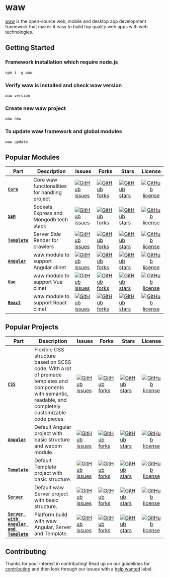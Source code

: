 # waw
[waw](https://webart.work) is the open-source web, mobile and desktop app development framework that makes it easy to
build top quality web apps with web technologies.

## Getting Started
### Framework installation which require node.js
`npm i -g waw`
### Verify waw is installed and check waw version
`waw version`
### Create new waw project
`waw new`
### To update waw framework and global modules
`waw update`
## Popular Modules
| Part | Description | Issues | Forks | Stars | License |
| ------- | ------- | ------- | ------- | ------- |:-----:|
| [**`Core`**](https://github.com/WebArtWork/core) | Core waw functionalities for handling project | [![GitHub issues](https://img.shields.io/github/issues/WebArtWork/core)](https://github.com/WebArtWork/core/issues) | [![GitHub forks](https://img.shields.io/github/forks/WebArtWork/core)](https://github.com/WebArtWork/core/network) | [![GitHub stars](https://img.shields.io/github/stars/WebArtWork/core)](https://github.com/WebArtWork/core/stargazers) | [![GitHub license](https://img.shields.io/github/license/WebArtWork/core)](https://github.com/WebArtWork/core/blob/master/LICENSE)
| [**`SEM`**](https://github.com/WebArtWork/sem) | Sockets, Express and Mongodb tech stack | [![GitHub issues](https://img.shields.io/github/issues/WebArtWork/sem)](https://github.com/WebArtWork/sem/issues) | [![GitHub forks](https://img.shields.io/github/forks/WebArtWork/sem)](https://github.com/WebArtWork/sem/network) | [![GitHub stars](https://img.shields.io/github/stars/WebArtWork/sem)](https://github.com/WebArtWork/sem/stargazers) | [![GitHub license](https://img.shields.io/github/license/WebArtWork/sem)](https://github.com/WebArtWork/sem/blob/master/LICENSE)
| [**`Template`**](https://github.com/WebArtWork/template) | Server Side Render for crawlers | [![GitHub issues](https://img.shields.io/github/issues/WebArtWork/template)](https://github.com/WebArtWork/template/issues) | [![GitHub forks](https://img.shields.io/github/forks/WebArtWork/template)](https://github.com/WebArtWork/template/network) | [![GitHub stars](https://img.shields.io/github/stars/WebArtWork/template)](https://github.com/WebArtWork/template/stargazers) | [![GitHub license](https://img.shields.io/github/license/WebArtWork/template)](https://github.com/WebArtWork/template/blob/master/LICENSE)
| [**`Angular`**](https://github.com/WebArtWork/angular) | waw module to support Angular clinet | [![GitHub issues](https://img.shields.io/github/issues/WebArtWork/angular)](https://github.com/WebArtWork/angular/issues) | [![GitHub forks](https://img.shields.io/github/forks/WebArtWork/angular)](https://github.com/WebArtWork/angular/network) | [![GitHub stars](https://img.shields.io/github/stars/WebArtWork/angular)](https://github.com/WebArtWork/angular/stargazers) | [![GitHub license](https://img.shields.io/github/license/WebArtWork/angular)](https://github.com/WebArtWork/angular/blob/master/LICENSE)
| [**`Vue`**](https://github.com/WebArtWork/vue) | waw module to support Vue clinet | [![GitHub issues](https://img.shields.io/github/issues/WebArtWork/vue)](https://github.com/WebArtWork/vue/issues) | [![GitHub forks](https://img.shields.io/github/forks/WebArtWork/vue)](https://github.com/WebArtWork/vue/network) | [![GitHub stars](https://img.shields.io/github/stars/WebArtWork/vue)](https://github.com/WebArtWork/vue/stargazers) | [![GitHub license](https://img.shields.io/github/license/WebArtWork/vue)](https://github.com/WebArtWork/vue/blob/master/LICENSE)
| [**`React`**](https://github.com/WebArtWork/react) | waw module to support React clinet | [![GitHub issues](https://img.shields.io/github/issues/WebArtWork/react)](https://github.com/WebArtWork/react/issues) | [![GitHub forks](https://img.shields.io/github/forks/WebArtWork/react)](https://github.com/WebArtWork/react/network) | [![GitHub stars](https://img.shields.io/github/stars/WebArtWork/react)](https://github.com/WebArtWork/react/stargazers) | [![GitHub license](https://img.shields.io/github/license/WebArtWork/react)](https://github.com/WebArtWork/react/blob/master/LICENSE)

## Popular Projects
| Part | Description | Issues | Forks | Stars | License |
| ------- | ------- | ------- | ------- | ------- |:-----:|
| [**`CSS`**](https://github.com/WebArtWork/wawcss) | Flexible CSS structure based on SCSS code. With a lot of premade templates and components with semantic, readable, and completely customizable code pieces. | [![GitHub issues](https://img.shields.io/github/issues/WebArtWork/wawcss)](https://github.com/WebArtWork/wawcss/issues) | [![GitHub forks](https://img.shields.io/github/forks/WebArtWork/wawcss)](https://github.com/WebArtWork/wawcss/network) | [![GitHub stars](https://img.shields.io/github/stars/WebArtWork/wawcss)](https://github.com/WebArtWork/wawcss/stargazers) | [![GitHub license](https://img.shields.io/github/license/WebArtWork/wawcss)](https://github.com/WebArtWork/wawcss/blob/master/LICENSE)
| [**`Angular`**](https://github.com/WebArtWork/wawNgx) | Default Angular project with basic structure and wacom module. | [![GitHub issues](https://img.shields.io/github/issues/WebArtWork/wawNgx)](https://github.com/WebArtWork/wawNgx/issues) | [![GitHub forks](https://img.shields.io/github/forks/WebArtWork/wawNgx)](https://github.com/WebArtWork/wawNgx/network) | [![GitHub stars](https://img.shields.io/github/stars/WebArtWork/wawNgx)](https://github.com/WebArtWork/wawNgx/stargazers) | [![GitHub license](https://img.shields.io/github/license/WebArtWork/wawNgx)](https://github.com/WebArtWork/wawNgx/blob/master/LICENSE)
| [**`Template`**](https://github.com/WebArtWork/wawTemplate) | Default Template project with basic structure. | [![GitHub issues](https://img.shields.io/github/issues/WebArtWork/wawTemplate)](https://github.com/WebArtWork/wawTemplate/issues) | [![GitHub forks](https://img.shields.io/github/forks/WebArtWork/wawTemplate)](https://github.com/WebArtWork/wawTemplate/network) | [![GitHub stars](https://img.shields.io/github/stars/WebArtWork/wawTemplate)](https://github.com/WebArtWork/wawTemplate/stargazers) | [![GitHub license](https://img.shields.io/github/license/WebArtWork/wawTemplate)](https://github.com/WebArtWork/wawTemplate/blob/master/LICENSE)
| [**`Server`**](https://github.com/WebArtWork/wawServer) | Default waw Server project with basic structure. | [![GitHub issues](https://img.shields.io/github/issues/WebArtWork/wawServer)](https://github.com/WebArtWork/wawServer/issues) | [![GitHub forks](https://img.shields.io/github/forks/WebArtWork/wawServer)](https://github.com/WebArtWork/wawServer/network) | [![GitHub stars](https://img.shields.io/github/stars/WebArtWork/wawServer)](https://github.com/WebArtWork/wawServer/stargazers) | [![GitHub license](https://img.shields.io/github/license/WebArtWork/wawServer)](https://github.com/WebArtWork/wawServer/blob/master/LICENSE)
| [**`Server with Angular and Template`**](https://github.com/WebArtWork/wawNgxPlatform) | Platform build with waw Angular, Server and Template. | [![GitHub issues](https://img.shields.io/github/issues/WebArtWork/wawNgxPlatform)](https://github.com/WebArtWork/wawNgxPlatform/issues) | [![GitHub forks](https://img.shields.io/github/forks/WebArtWork/wawNgxPlatform)](https://github.com/WebArtWork/wawNgxPlatform/network) | [![GitHub stars](https://img.shields.io/github/stars/WebArtWork/wawNgxPlatform)](https://github.com/WebArtWork/wawNgxPlatform/stargazers) | [![GitHub license](https://img.shields.io/github/license/WebArtWork/wawNgxPlatform)](https://github.com/WebArtWork/wawNgxPlatform/blob/master/LICENSE)

## Contributing
Thanks for your interest in contributing! Read up on our guidelines for
[contributing](https://github.com/WebArtWork/waw/CONTRIBUTING.md)
and then look through our issues with a [help wanted](https://github.com/WebArtWork/waw/issues?q=is%3Aopen+is%3Aissue+label%3A%22help+wanted%22)
label.
